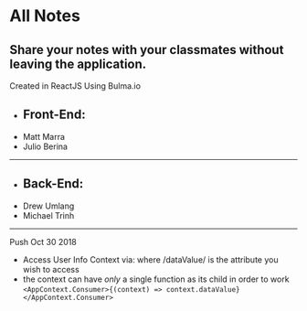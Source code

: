 # All Notes
## Share your notes with your classmates without leaving the application.

Created in ReactJS
Using Bulma.io

* ## Front-End:
* Matt Marra
* Julio Berina
---
* ## Back-End:
* Drew Umlang
* Michael Trinh

---
Push Oct 30 2018
* Access User Info Context via: where /dataValue/ is the attribute you wish to access
* the context can have *only* a single function as its child in order to work
`<AppContext.Consumer>{(context) => context.dataValue}</AppContext.Consumer>`
